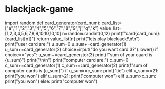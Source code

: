 # blackjack-game
import random
def card_generator(card_num):
 card_list=["a","1","2","3","4","5","6","7","8","9","j","q","k"]
 value_list=[1,2,3,4,5,6,7,8,9,10,10,10,10]
 n=random.randint(0,12)
 print(f"card{card_num}:{card_list[n]}")
 return value_list[n]
print("lets play blackjack!\n\n")
print("user card are:")
u_sum=0
u_sum+=card_generator(1)
u_sum+=card_generator(2)
choice=input("do you want card 3?").lower()
if choice=="yes":
 u_sum+=card_generator(3)
print(f"sum of your caard is {u_sum}")
print("\n\n")
print("computer card are:")
c_sum=0
c_sum+=card_generator(1)
c_sum+=card_generator(2)
print(f"sum of computer cards is {c_sum}")
if u_sum==c_sum:
 print("tie")
elif u_sum==21:
 print("you won")
elif u_sum>21:
 print("computer won")
elif u_sum>c_sum:
 print("you won")
else:
 print("computer won")  
